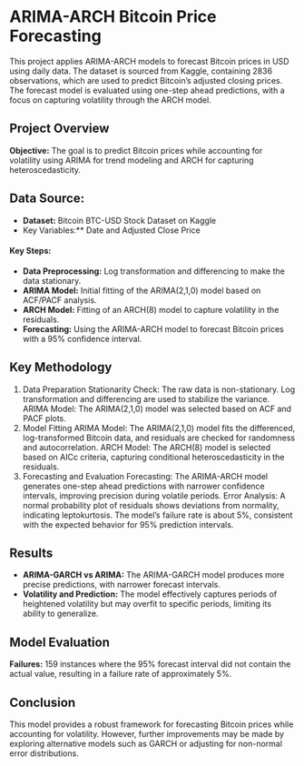 # ARIMA-ARCH Bitcoin Price Forecasting

This project applies ARIMA-ARCH models to forecast Bitcoin prices in USD using daily data. The dataset is sourced from Kaggle, containing 2836 observations, which are used to predict Bitcoin’s adjusted closing prices. The forecast model is evaluated using one-step ahead predictions, with a focus on capturing volatility through the ARCH model.

## Project Overview
**Objective:** The goal is to predict Bitcoin prices while accounting for volatility using ARIMA for trend modeling and ARCH for capturing heteroscedasticity.

## Data Source:
- **Dataset:** Bitcoin BTC-USD Stock Dataset on Kaggle
- Key Variables:** Date and Adjusted Close Price
 #### Key Steps:
- **Data Preprocessing:** Log transformation and differencing to make the data stationary.
- **ARIMA Model:** Initial fitting of the ARIMA(2,1,0) model based on ACF/PACF analysis.
- **ARCH Model:** Fitting of an ARCH(8) model to capture volatility in the residuals.
- **Forecasting:** Using the ARIMA-ARCH model to forecast Bitcoin prices with a 95% confidence interval.

## Key Methodology
1. Data Preparation
Stationarity Check: The raw data is non-stationary. Log transformation and differencing are used to stabilize the variance.
ARIMA Model: The ARIMA(2,1,0) model was selected based on ACF and PACF plots.
2. Model Fitting
ARIMA Model: The ARIMA(2,1,0) model fits the differenced, log-transformed Bitcoin data, and residuals are checked for randomness and autocorrelation.
ARCH Model: The ARCH(8) model is selected based on AICc criteria, capturing conditional heteroscedasticity in the residuals.
3. Forecasting and Evaluation
Forecasting: The ARIMA-ARCH model generates one-step ahead predictions with narrower confidence intervals, improving precision during volatile periods.
Error Analysis: A normal probability plot of residuals shows deviations from normality, indicating leptokurtosis. The model’s failure rate is about 5%, consistent with the expected behavior for 95% prediction intervals.

## Results
- **ARIMA-GARCH vs ARIMA:** The ARIMA-GARCH model produces more precise predictions, with narrower forecast intervals.
- **Volatility and Prediction:** The model effectively captures periods of heightened volatility but may overfit to specific periods, limiting its ability to generalize.

## Model Evaluation
**Failures:** 159 instances where the 95% forecast interval did not contain the actual value, resulting in a failure rate of approximately 5%.

## Conclusion
This model provides a robust framework for forecasting Bitcoin prices while accounting for volatility. However, further improvements may be made by exploring alternative models such as GARCH or adjusting for non-normal error distributions.
